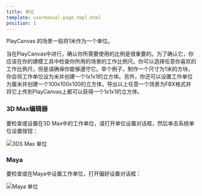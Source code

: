 ```yaml
---
title: 单位
template: usermanual-page.tmpl.html
position: 1
---
```


PlayCanvas 的场景一般将1米作为一个单位。

当在PlayCanvas中进行，确认你所需要使用的比例是很重要的。为了确认它，你应该在你的建模工具中检查你所用的场景的工作比例尺。你可以选择任意你喜欢的工作比例尺，但是请确保你能够遵守它。举个例子，制作一个尺寸为1米的方块，你会将工作单位设为米并创建一个1x1x1的立方体。另外，你还可以设置工作单位为厘米并创建一个100x100x100的立方体。导出以上任意一个场景为FBX格式并将它上传到PlayCanvas上都可以获得一个1x1x1的立方体。

### 3D Max编辑器

要检查或设置在3D Max中的工作单位，请打开单位设置对话框，然后单击系统单位设置按钮：

![3DS Max 单位][1]

### Maya

要检查或在Maya中设置工作单位，打开偏好设置对话框：

![Maya 单位][2]

[1]: /images/user-manual/assets/models/units/max-units.png
[2]: /images/user-manual/assets/models/units/maya-units.png

